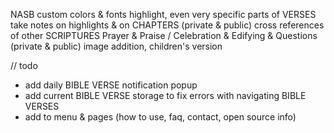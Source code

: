 NASB
custom colors & fonts
highlight, even very specific parts of VERSES
take notes on highlights & on CHAPTERS (private & public)
cross references of other SCRIPTURES
Prayer & Praise / Celebration & Edifying & Questions (private & public)
image addition, children's version


// todo
- add daily BIBLE VERSE notification popup
- add current BIBLE VERSE storage to fix errors with navigating BIBLE VERSES
- add to menu & pages (how to use, faq, contact, open source info)
